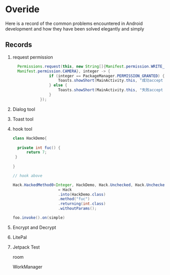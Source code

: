 # Overide
Here is a record of the common problems encountered in Android development and how they have been solved elegantly and simply



## Records

1. request permission

   ```java
     Permissions.request(this, new String[]{Manifest.permission.WRITE_EXTERNAL_STORAGE,
     Manifest.permission.CAMERA}, integer -> {
                   if (integer == PackageManager.PERMISSION_GRANTED) {
                       Toasts.showShort(MainActivity.this, "成功accept : " + integer);
                   } else {
                       Toasts.showShort(MainActivity.this, "失败accept : " + integer);
                   }
               });
   ```
   
2. Dialog  tool

3. Toast tool 

4. hook tool

   ```java
   class HackDemo{
       
     private int fuc() {
         return 7;
    }
       
   }
   
   // hook above 
   
   Hack.HackedMethod0<Integer, HackDemo, Hack.Unchecked, Hack.Unchecked, Hack.Unchecked>     foo
                       = Hack
                       .into(HackDemo.class)
                       .method("fuc")
                       .returning(int.class)
                       .withoutParams();
   
   foo.invoke().on(simple)
   ```

   

5. Encrypt  and Decrypt 

6. LitePal 

7. Jetpack Test 

   room 

   WorkManager

    

    















